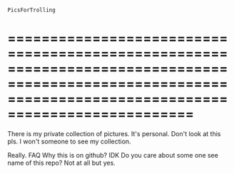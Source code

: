                                                                   PicsForTrolling

========================================================================================================================================================
========================================================================================================================================================
There is my private collection of pictures. It's personal.
Don't look at this pls. I won't someone to see my collection.

Really.
FAQ 
		Why this is on github?
IDK
		Do you care about some one see name of this repo? 
Not at all but yes.
